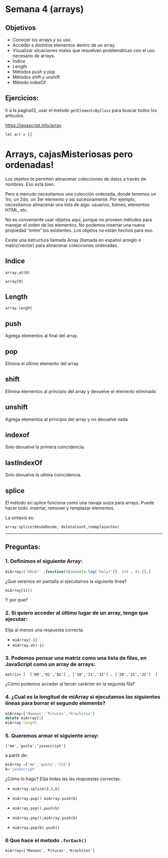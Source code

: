 # Semana 4 (arrays)

## Objetivos

- Conocer los arrays y su uso.
- Acceder a distintos elementos dentro de un array.
- Visualizar situaciones reales que resuelven problemáticas con el uso necesario de arrays.
- Índice
- Length
- Métodos push y pop
- Métodos shift y unshift
- Método indexOf

## Ejercicios:

Ir a la pagina12, usar el metodo `getElementsByClass` para buscar todos los articulos.

https://javascript.info/array

`let arr = []`


# Arrays, cajasMisteriosas pero ordenadas!

Los objetos te permiten almacenar colecciones de datos a través de nombres. Eso está bien.

Pero a menudo necesitamos una colección ordenada, donde tenemos un 1ro, un 2do, un 3er elemento y así sucesivamente. Por ejemplo, necesitamos almacenar una lista de algo: usuarios, bienes, elementos HTML, etc.

No es conveniente usar objetos aquí, porque no proveen métodos para manejar el orden de los elementos. No podemos insertar una nueva propiedad “entre” los existentes. Los objetos no están hechos para eso.

Existe una estructura llamada Array (llamada en español arreglo o matriz/vector) para almacenar colecciones ordenadas.

## Indice

`array.at(0)`

`array[9]`

## Length

`array.lenght`

## push

Agrega elementos al final del array.

## pop

Elimina el último elemento del array.

## shift
Elimina elementos al principio del array y devuelve el elemento eliminado


## unshift
Agrega elementos al principio del array y no devuelve nada


## indexof

Solo devuelve la primera coincidencia.

## lastIndexOf

Solo devuelve la ultima coincidencia.

## splice

El método arr.splice funciona como una navaja suiza para arrays. Puede hacer todo: insertar, remover y remplazar elementos.

La sintaxis es:

`array.splice(desdeDonde, deleteCount,reemplazarCon)`

------

## Preguntas:

### 1. Definimos el siguiente Array:

```javascript
miArray=['HOLA!' ,function(){console.log('hola?')}, 334 , 45,[],]
```

¿Qué veremos en pantalla si ejecutamos la siguiente línea?

`miArray[1]()`

Y por que?

### 2. Si quiero acceder al último lugar de un array, tengo que ejecutar:
Elija al menos una respuesta correcta.

+ `miArray[-1]`
+ `miArray.at(-1)`

### 3. Podemos pensar una matriz como una lista de filas, en JavaScript como un array de arrays:

`matriz= [  ['00','01','02'] , ['10','11','12'] , ['20','21','22']  ]`


¿Cómo podemos acceder al tercer carácter en la segunda fila?

### 4. ¿Cual es la longitud de miArray si ejecutamos las siguientes líneas para borrar el segundo elemento?

```javascript
miArray=['Manaos','Pitucas','Krachitos']
delete miArray[1]
miArray.length
```

### 5. Queremos armar el siguiente array:

`['me','gusta','javascript']`

a partir de:

```javascript
miArray =['me','gusta','CSS']
b='javascript'
```

¿Cómo lo hago? Elija todas las las respuestas correctas.

* `miArray.splice(2,1,b)`

* `miArray.pop() miArray.push(b)`

* `miArray.pop().push(b)`

* `miArray.pop();miArray.push(b)`

* `miArray.pop(b).push()`

### 6 Que hace el metodo `.forEach()`

`miArray=['Manaos','Pitucas','Krachitos']`
